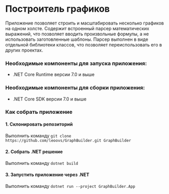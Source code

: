 # Построитель графиков
Приложение позволяет строить и масштабировать несколько графиков на одном холсте.
Содержит встроенный парсер математических выражений, что позволяет вводить
произвольные формулы, а не использовать заготовленные шаблоны. Парсер выполнен
в виде отдельной библиотеки классов, что позволяет переиспользовать его в других
проектах.

### Необходимые компоненты для запуска приложения:
- .NET Core Runtime версии 7.0 и выше

### Необходимые компоненты для сборки приложения:
- .NET Core SDK версии 7.0 и выше

### Как собрать приложение
#### 1. Склонировать репозиторий
Выполнить команду
`git clone https://github.com/leoovs/GraphBuilder.git GraphBuilder`
#### 2. Собрать .NET решение
Выполнить команду
`dotnet build`
#### 3. Запустить приложение через .NET
Выполнить команду
`dotnet run --project GraphBuilder.App`
